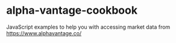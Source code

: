 # alpha-vantage-cookbook
JavaScript examples to help you with accessing market data from https://www.alphavantage.co/
